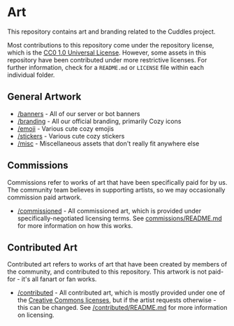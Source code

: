 # Art

This repository contains art and branding related to the Cuddles project.

Most contributions to this repository come under the repository license, which is the
[CC0 1.0 Universal License](https://creativecommons.org/publicdomain/zero/1.0/). However, some
assets in this repository have been contributed under more restrictive licenses. For further
information, check for a `README.md` or `LICENSE` file within each individual folder.

## General Artwork

* [/banners](/banners) - All of our server or bot banners
* [/branding](/branding) - All our official branding, primarily Cozy icons
* [/emoji](/emojis) - Various cute cozy emojis
* [/stickers](/stickers) - Various cute cozy stickers
* [/misc](/miscellaneous) - Miscellaneous assets that don't really fit anywhere else

## Commissions

Commissions refer to works of art that have been specifically paid for by us. The community team
believes in supporting artists, so we may occasionally commission paid artwork.

* [/commissioned](/comissioned) - All commissioned art, which is provided under specifically-negotiated licensing terms.
  See [commissions/README.md](/comissioned/README.md) for more information on how this works.

## Contributed Art

Contributed art refers to works of art that have been created by members of the community, and contributed to this
repository. This artwork is not paid-for - it's all fanart or fan works.

* [/contributed](/contributed) - All contributed art, which is mostly provided under one of the
  [Creative Commons licenses](https://creativecommons.org/licenses/), but if the artist requests otherwise - this can
  be changed. 
  See [/contributed/README.md](/contributed/README.md) for more information on licensing.